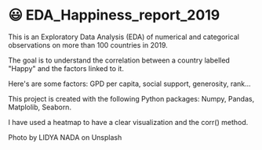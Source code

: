 # 😃 EDA_Happiness_report_2019
This is an Exploratory Data Analysis (EDA) of numerical and categorical observations on more than 100 countries in 2019.

The goal is to understand the correlation between a country labelled "Happy" and the factors linked to it.

Here's are some factors: GPD per capita, social support, generosity, rank... 

This project is created with the following Python packages: Numpy, Pandas, Matplolib, Seaborn.

I have used a heatmap to have a clear visualization and the corr() method. 

Photo by LIDYA NADA on Unsplash
